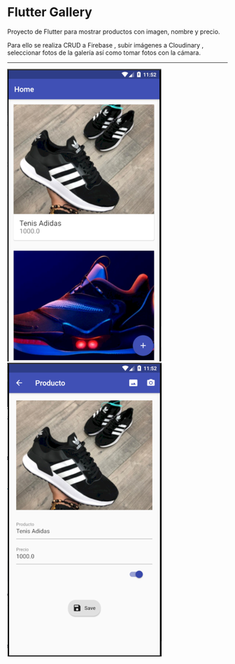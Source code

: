 # Flutter Gallery


Proyecto de Flutter para mostrar productos con imagen, nombre y precio. 

Para ello se realiza CRUD a Firebase , subir imágenes a Cloudinary , seleccionar fotos de la galería así como tomar fotos con la cámara. 

---

![Image1](docs/img/image1.png) 
![Image2](docs/img/image2.png)

